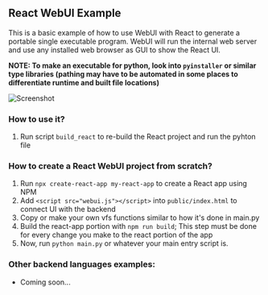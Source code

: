 ## React WebUI Example

This is a basic example of how to use WebUI with React to generate a portable single executable program. WebUI will run the internal web server and use any installed web browser as GUI to show the React UI.

__NOTE: To make an executable for python, look into `pyinstaller` or similar type libraries (pathing may have to be automated in some places to differentiate runtime and built file locations)__

![Screenshot](webui_react.png)

### How to use it?

1. Run script `build_react` to re-build the React project and run the pyhton file

### How to create a React WebUI project from scratch?

1. Run `npx create-react-app my-react-app` to create a React app using NPM
2. Add `<script src="webui.js"></script>` into `public/index.html` to connect UI with the backend
3. Copy or make your own vfs functions similar to how it's done in main.py
4. Build the react-app portion with `npm run build`; This step must be done for every change you make to the react portion of the app
5. Now, run `python main.py` or whatever your main entry script is.

### Other backend languages examples:

- Coming soon...
